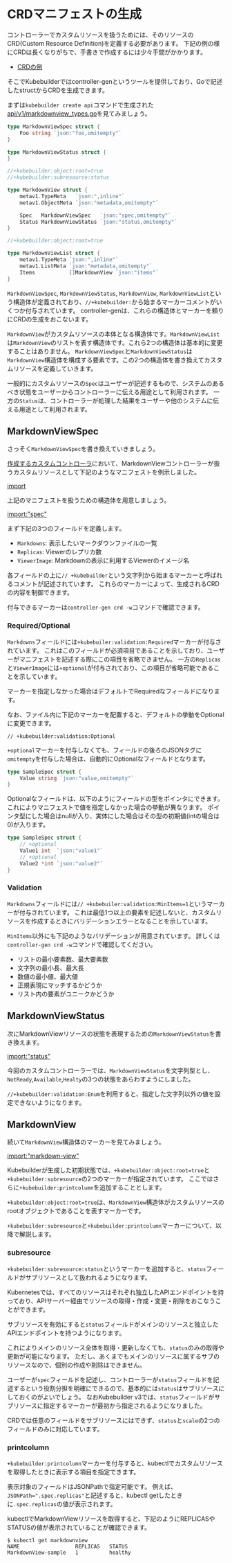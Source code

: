 # CRDマニフェストの生成

コントローラーでカスタムリソースを扱うためには、そのリソースのCRD(Custom Resource Definition)を定義する必要があります。
下記の例の様にCRDは長くなりがちで、手書きで作成するには少々手間がかかります。

- [CRDの例](https://github.com/zoetrope/kubebuilder-training/blob/master/codes/markdown-view/config/crd/bases/view.zoetrope.github.io_markdownviews.yaml)

そこでKubebuilderではcontroller-genというツールを提供しており、Goで記述したstructからCRDを生成できます。

まずは`kubebuilder create api`コマンドで生成された[api/v1/markdownview_types.go](https://github.com/zoetrope/kubebuilder-training/blob/master/codes/markdown-view/api/v1/markdownview_types.go)を見てみましょう。

```go
type MarkdownViewSpec struct {
	Foo string `json:"foo,omitempty"`
}

type MarkdownViewStatus struct {
}

//+kubebuilder:object:root=true
//+kubebuilder:subresource:status

type MarkdownView struct {
	metav1.TypeMeta   `json:",inline"`
	metav1.ObjectMeta `json:"metadata,omitempty"`

	Spec   MarkdownViewSpec   `json:"spec,omitempty"`
	Status MarkdownViewStatus `json:"status,omitempty"`
}

//+kubebuilder:object:root=true

type MarkdownViewList struct {
	metav1.TypeMeta `json:",inline"`
	metav1.ListMeta `json:"metadata,omitempty"`
	Items           []MarkdownView `json:"items"`
}
```

`MarkdownViewSpec`, `MarkdownViewStatus`, `MarkdownView`, `MarkdownViewList`という構造体が定義されており、`//+kubebuilder:`から始まるマーカーコメントがいくつか付与されています。
controller-genは、これらの構造体とマーカーを頼りにCRDの生成をおこないます。

`MarkdownView`がカスタムリソースの本体となる構造体です。`MarkdownViewList`は`MarkdownView`のリストを表す構造体です。これら2つの構造体は基本的に変更することはありません。
`MarkdownViewSpec`と`MarkdownViewStatus`は`MarkdownView`構造体を構成する要素です。この2つの構造体を書き換えてカスタムリソースを定義していきます。

一般的にカスタムリソースの`Spec`はユーザーが記述するもので、システムのあるべき状態をユーザーからコントローラーに伝える用途として利用されます。
一方の`Status`は、コントローラーが処理した結果をユーザーや他のシステムに伝える用途として利用されます。

## MarkdownViewSpec

さっそく`MarkdownViewSpec`を書き換えていきましょう。

[作成するカスタムコントローラ](../introduction/sample.md)において、MarkdownViewコントローラーが扱うカスタムリソースとして下記のようなマニフェストを例示しました。

[import](../../codes/markdown-view/config/samples/view_v1_markdownview.yaml)

上記のマニフェストを扱うための構造体を用意しましょう。

[import:"spec"](../../codes/markdown-view/api/v1/markdownview_types.go)

まず下記の3つのフィールドを定義します。

- `Markdowns`: 表示したいマークダウンファイルの一覧
- `Replicas`: Viewerのレプリカ数
- `ViewerImage`: Markdownの表示に利用するViewerのイメージ名

各フィールドの上に`// +kubebuilder`という文字列から始まるマーカーと呼ばれるコメントが記述されています。
これらのマーカーによって、生成されるCRDの内容を制御できます。

付与できるマーカーは`controller-gen crd -w`コマンドで確認できます。

### Required/Optional

`Markdowns`フィールドには`+kubebuiler:validation:Required`マーカーが付与されています。
これはこのフィールドが必須項目であることを示しており、ユーザーがマニフェストを記述する際にこの項目を省略できません。
一方の`Replicas`と`ViewerImage`には`+optional`が付与されており、この項目が省略可能であることを示しています。

マーカーを指定しなかった場合はデフォルトでRequiredなフィールドになります。

なお、ファイル内に下記のマーカーを配置すると、デフォルトの挙動をOptionalに変更できます。

```
// +kubebuilder:validation:Optional
```

`+optional`マーカーを付与しなくても、フィールドの後ろのJSONタグに`omitempty`を付与した場合は、自動的にOptionalなフィールドとなります。

```go
type SampleSpec struct {
	Value string `json:"value,omitempty"`
}
```

Optionalなフィールドは、以下のようにフィールドの型をポインタにできます。
これによりマニフェストで値を指定しなかった場合の挙動が異なります。
ポインタ型にした場合はnullが入り、実体にした場合はその型の初期値(intの場合は0)が入ります。

```go
type SampleSpec struct {
	// +optional
	Value1 int  `json:"value1"`
	// +optional
	Value2 *int `json:"value2"`
}
```

### Validation

`Markdowns`フィールドには`// +kubebuiler:validation:MinItems=1`というマーカーが付与されています。
これは最低1つ以上の要素を記述しないと、カスタムリソースを作成するときにバリデーションエラーとなることを示しています。

`MinItems`以外にも下記のようなバリデーションが用意されています。
詳しくは`controller-gen crd -w`コマンドで確認してください。

- リストの最小要素数、最大要素数
- 文字列の最小長、最大長
- 数値の最小値、最大値
- 正規表現にマッチするかどうか
- リスト内の要素がユニークかどうか

## MarkdownViewStatus

次にMarkdownViewリソースの状態を表現するための`MarkdownViewStatus`を書き換えます。

[import:"status"](../../codes/markdown-view/api/v1/markdownview_types.go)

今回のカスタムコントローラーでは、`MarkdownViewStatus`を文字列型とし、`NotReady`,`Available`,`Healty`の3つの状態をあらわすようにしました。

`//+kubebuilder:validation:Enum`を利用すると、指定した文字列以外の値を設定できないようになります。

## MarkdownView

続いて`MarkdownView`構造体のマーカーを見てみましょう。

[import:"markdown-view"](../../codes/markdown-view/api/v1/markdownview_types.go)

Kubebuilderが生成した初期状態では、`+kubebuilder:object:root=true`と`+kubebuilder:subresource`の2つのマーカーが指定されています。
ここではさらに`+kubebuilder:printcolumn`を追加することとします。
  
`+kubebuilder:object:root=true`は、`MarkdownView`構造体がカスタムリソースのrootオブジェクトであることを表すマーカーです。

`+kubebuilder:subresource`と`+kubebuilder:printcolumn`マーカーについて、以降で解説します。

### subresource

`+kubebuilder:subresource:status`というマーカーを追加すると、`status`フィールドがサブリソースとして扱われるようになります。

Kubernetesでは、すべてのリソースはそれぞれ独立したAPIエンドポイントを持っており、APIサーバー経由でリソースの取得・作成・変更・削除をおこなうことができます。

サブリソースを有効にすると`status`フィールドがメインのリソースと独立したAPIエンドポイントを持つようになります。

これによりメインのリソース全体を取得・更新しなくても、`status`のみの取得や更新が可能になります。
ただし、あくまでもメインのリソースに属するサブのリソースなので、個別の作成や削除はできません。

ユーザーが`spec`フィールドを記述し、コントローラーが`status`フィールドを記述するという役割分担を明確にできるので、基本的には`status`はサブリソースにしておくのがよいでしょう。
なおKubebuilder v3では、`status`フィールドがサブリソースに指定するマーカーが最初から指定されるようになりました。

CRDでは任意のフィールドをサブリソースにはできず、`status`と`scale`の2つのフィールドのみに対応しています。

### printcolumn

`+kubebuilder:printcolumn`マーカーを付与すると、kubectlでカスタムリソースを取得したときに表示する項目を指定できます。

表示対象のフィールドはJSONPathで指定可能です。
例えば、`JSONPath=".spec.replicas"`と記述すると、kubectl getしたときに`.spec.replicas`の値が表示されます。

kubectlでMarkdownViewリソースを取得すると、下記のようにREPLICASやSTATUSの値が表示されていることが確認できます。

```
$ kubectl get markdownview
NAME                  REPLICAS   STATUS
MarkdownView-sample   1          healthy
```
